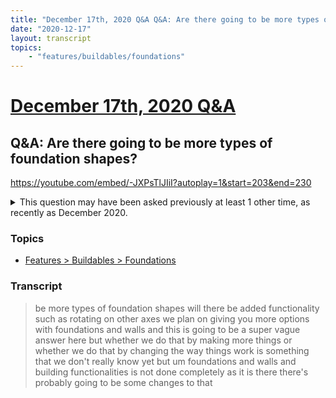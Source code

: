 ```yaml
---
title: "December 17th, 2020 Q&A Q&A: Are there going to be more types of foundation shapes?"
date: "2020-12-17"
layout: transcript
topics:
    - "features/buildables/foundations"
---
```

# [December 17th, 2020 Q&A](../2020-12-17.md)
## Q&A: Are there going to be more types of foundation shapes?
https://youtube.com/embed/-JXPsTlJIiI?autoplay=1&start=203&end=230
<details>
<summary>This question may have been asked previously at least 1 other time, as recently as December 2020.</summary>

* [December 15th, 2020 Livestream Q&A: We need more foundation types- triangle foundations, smaller foundations?](./yt-V8sGth96I5w.md) [https://www.youtube.com/watch?v=V8sGth96I5w](https://www.youtube.com/watch?v=V8sGth96I5w)
</details>


### Topics
* [Features > Buildables > Foundations](../topics/features/buildables/foundations.md)

### Transcript

> be more types of foundation shapes will there be added functionality such as rotating on other axes we plan on giving you more options with foundations and walls and this is going to be a super vague answer here but whether we do that by making more things or whether we do that by changing the way things work is something that we don't really know yet but um foundations and walls and building functionalities is not done completely as it is there there's probably going to be some changes to that

